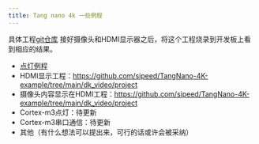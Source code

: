 ```yaml
---
title: Tang nano 4k 一些例程
---
```

具体工程[git仓库](https://github.com/sipeed/TangNano-4K-example)
接好摄像头和HDMI显示器之后，将这个工程烧录到开发板上看到相应的结果。

- [点灯例程](./Nano_4k_examples/LED.md)
- HDMI显示工程：https://github.com/sipeed/TangNano-4K-example/tree/main/dk_video/project
- 摄像头内容显示在HDMI工程：https://github.com/sipeed/TangNano-4K-example/tree/main/dk_video/project
- Cortex-m3点灯：待更新
- Cortex-m3串口通信：待更新
- 其他（有什么想法可以提出来，可行的话或许会被采纳）
